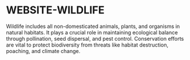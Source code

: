 # WEBSITE-WILDLIFE
Wildlife includes all non-domesticated animals, plants, and organisms in natural habitats. It plays a crucial role in maintaining ecological balance through pollination, seed dispersal, and pest control. Conservation efforts are vital to protect biodiversity from threats like habitat destruction, poaching, and climate change.
